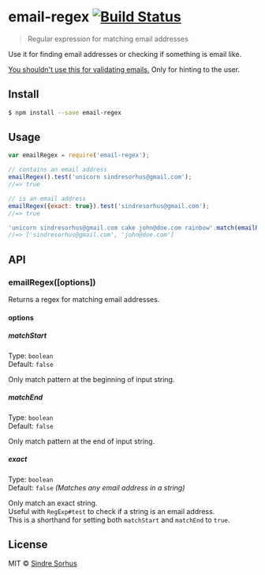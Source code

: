# email-regex [![Build Status](https://travis-ci.org/sindresorhus/email-regex.svg?branch=master)](https://travis-ci.org/sindresorhus/email-regex)

> Regular expression for matching email addresses

Use it for finding email addresses or checking if something is email like.

[You shouldn't use this for validating emails.](http://davidcel.is/blog/2012/09/06/stop-validating-email-addresses-with-regex/) Only for hinting to the user.


## Install

```sh
$ npm install --save email-regex
```


## Usage

```js
var emailRegex = require('email-regex');

// contains an email address
emailRegex().test('unicorn sindresorhus@gmail.com');
//=> true

// is an email address
emailRegex({exact: true}).test('sindresorhus@gmail.com');
//=> true

'unicorn sindresorhus@gmail.com cake john@doe.com rainbow'.match(emailRegex());
//=> ['sindresorhus@gmail.com', 'john@doe.com']
```


## API

### emailRegex([options])

Returns a regex for matching email addresses.

#### options

##### matchStart

Type: `boolean`<br>
Default: `false`

Only match pattern at the beginning of input string.

##### matchEnd

Type: `boolean`<br>
Default: `false`

Only match pattern at the end of input string.

##### exact

Type: `boolean`<br>
Default: `false` *(Matches any email address in a string)*

Only match an exact string.<br>
Useful with `RegExp#test` to check if a string is an email address.<br>
This is a shorthand for setting both `matchStart` and `matchEnd` to `true`.


## License

MIT © [Sindre Sorhus](https://sindresorhus.com)
